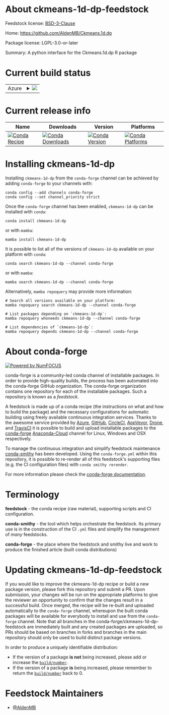 About ckmeans-1d-dp-feedstock
=============================

Feedstock license: [BSD-3-Clause](https://github.com/conda-forge/ckmeans-1d-dp-feedstock/blob/main/LICENSE.txt)

Home: https://github.com/AldenMB/Ckmeans.1d.dp

Package license: LGPL-3.0-or-later

Summary: A python interface for the Ckmeans.1d.dp R package

Current build status
====================


<table>
    
  <tr>
    <td>Azure</td>
    <td>
      <details>
        <summary>
          <a href="https://dev.azure.com/conda-forge/feedstock-builds/_build/latest?definitionId=18812&branchName=main">
            <img src="https://dev.azure.com/conda-forge/feedstock-builds/_apis/build/status/ckmeans-1d-dp-feedstock?branchName=main">
          </a>
        </summary>
        <table>
          <thead><tr><th>Variant</th><th>Status</th></tr></thead>
          <tbody><tr>
              <td>linux_64_python3.10.____cpython</td>
              <td>
                <a href="https://dev.azure.com/conda-forge/feedstock-builds/_build/latest?definitionId=18812&branchName=main">
                  <img src="https://dev.azure.com/conda-forge/feedstock-builds/_apis/build/status/ckmeans-1d-dp-feedstock?branchName=main&jobName=linux&configuration=linux%20linux_64_python3.10.____cpython" alt="variant">
                </a>
              </td>
            </tr><tr>
              <td>linux_64_python3.8.____cpython</td>
              <td>
                <a href="https://dev.azure.com/conda-forge/feedstock-builds/_build/latest?definitionId=18812&branchName=main">
                  <img src="https://dev.azure.com/conda-forge/feedstock-builds/_apis/build/status/ckmeans-1d-dp-feedstock?branchName=main&jobName=linux&configuration=linux%20linux_64_python3.8.____cpython" alt="variant">
                </a>
              </td>
            </tr><tr>
              <td>linux_64_python3.9.____cpython</td>
              <td>
                <a href="https://dev.azure.com/conda-forge/feedstock-builds/_build/latest?definitionId=18812&branchName=main">
                  <img src="https://dev.azure.com/conda-forge/feedstock-builds/_apis/build/status/ckmeans-1d-dp-feedstock?branchName=main&jobName=linux&configuration=linux%20linux_64_python3.9.____cpython" alt="variant">
                </a>
              </td>
            </tr><tr>
              <td>osx_64_python3.10.____cpython</td>
              <td>
                <a href="https://dev.azure.com/conda-forge/feedstock-builds/_build/latest?definitionId=18812&branchName=main">
                  <img src="https://dev.azure.com/conda-forge/feedstock-builds/_apis/build/status/ckmeans-1d-dp-feedstock?branchName=main&jobName=osx&configuration=osx%20osx_64_python3.10.____cpython" alt="variant">
                </a>
              </td>
            </tr><tr>
              <td>osx_64_python3.8.____cpython</td>
              <td>
                <a href="https://dev.azure.com/conda-forge/feedstock-builds/_build/latest?definitionId=18812&branchName=main">
                  <img src="https://dev.azure.com/conda-forge/feedstock-builds/_apis/build/status/ckmeans-1d-dp-feedstock?branchName=main&jobName=osx&configuration=osx%20osx_64_python3.8.____cpython" alt="variant">
                </a>
              </td>
            </tr><tr>
              <td>osx_64_python3.9.____cpython</td>
              <td>
                <a href="https://dev.azure.com/conda-forge/feedstock-builds/_build/latest?definitionId=18812&branchName=main">
                  <img src="https://dev.azure.com/conda-forge/feedstock-builds/_apis/build/status/ckmeans-1d-dp-feedstock?branchName=main&jobName=osx&configuration=osx%20osx_64_python3.9.____cpython" alt="variant">
                </a>
              </td>
            </tr><tr>
              <td>win_64_python3.10.____cpython</td>
              <td>
                <a href="https://dev.azure.com/conda-forge/feedstock-builds/_build/latest?definitionId=18812&branchName=main">
                  <img src="https://dev.azure.com/conda-forge/feedstock-builds/_apis/build/status/ckmeans-1d-dp-feedstock?branchName=main&jobName=win&configuration=win%20win_64_python3.10.____cpython" alt="variant">
                </a>
              </td>
            </tr><tr>
              <td>win_64_python3.8.____cpython</td>
              <td>
                <a href="https://dev.azure.com/conda-forge/feedstock-builds/_build/latest?definitionId=18812&branchName=main">
                  <img src="https://dev.azure.com/conda-forge/feedstock-builds/_apis/build/status/ckmeans-1d-dp-feedstock?branchName=main&jobName=win&configuration=win%20win_64_python3.8.____cpython" alt="variant">
                </a>
              </td>
            </tr><tr>
              <td>win_64_python3.9.____cpython</td>
              <td>
                <a href="https://dev.azure.com/conda-forge/feedstock-builds/_build/latest?definitionId=18812&branchName=main">
                  <img src="https://dev.azure.com/conda-forge/feedstock-builds/_apis/build/status/ckmeans-1d-dp-feedstock?branchName=main&jobName=win&configuration=win%20win_64_python3.9.____cpython" alt="variant">
                </a>
              </td>
            </tr>
          </tbody>
        </table>
      </details>
    </td>
  </tr>
</table>

Current release info
====================

| Name | Downloads | Version | Platforms |
| --- | --- | --- | --- |
| [![Conda Recipe](https://img.shields.io/badge/recipe-ckmeans--1d--dp-green.svg)](https://anaconda.org/conda-forge/ckmeans-1d-dp) | [![Conda Downloads](https://img.shields.io/conda/dn/conda-forge/ckmeans-1d-dp.svg)](https://anaconda.org/conda-forge/ckmeans-1d-dp) | [![Conda Version](https://img.shields.io/conda/vn/conda-forge/ckmeans-1d-dp.svg)](https://anaconda.org/conda-forge/ckmeans-1d-dp) | [![Conda Platforms](https://img.shields.io/conda/pn/conda-forge/ckmeans-1d-dp.svg)](https://anaconda.org/conda-forge/ckmeans-1d-dp) |

Installing ckmeans-1d-dp
========================

Installing `ckmeans-1d-dp` from the `conda-forge` channel can be achieved by adding `conda-forge` to your channels with:

```
conda config --add channels conda-forge
conda config --set channel_priority strict
```

Once the `conda-forge` channel has been enabled, `ckmeans-1d-dp` can be installed with `conda`:

```
conda install ckmeans-1d-dp
```

or with `mamba`:

```
mamba install ckmeans-1d-dp
```

It is possible to list all of the versions of `ckmeans-1d-dp` available on your platform with `conda`:

```
conda search ckmeans-1d-dp --channel conda-forge
```

or with `mamba`:

```
mamba search ckmeans-1d-dp --channel conda-forge
```

Alternatively, `mamba repoquery` may provide more information:

```
# Search all versions available on your platform:
mamba repoquery search ckmeans-1d-dp --channel conda-forge

# List packages depending on `ckmeans-1d-dp`:
mamba repoquery whoneeds ckmeans-1d-dp --channel conda-forge

# List dependencies of `ckmeans-1d-dp`:
mamba repoquery depends ckmeans-1d-dp --channel conda-forge
```


About conda-forge
=================

[![Powered by
NumFOCUS](https://img.shields.io/badge/powered%20by-NumFOCUS-orange.svg?style=flat&colorA=E1523D&colorB=007D8A)](https://numfocus.org)

conda-forge is a community-led conda channel of installable packages.
In order to provide high-quality builds, the process has been automated into the
conda-forge GitHub organization. The conda-forge organization contains one repository
for each of the installable packages. Such a repository is known as a *feedstock*.

A feedstock is made up of a conda recipe (the instructions on what and how to build
the package) and the necessary configurations for automatic building using freely
available continuous integration services. Thanks to the awesome service provided by
[Azure](https://azure.microsoft.com/en-us/services/devops/), [GitHub](https://github.com/),
[CircleCI](https://circleci.com/), [AppVeyor](https://www.appveyor.com/),
[Drone](https://cloud.drone.io/welcome), and [TravisCI](https://travis-ci.com/)
it is possible to build and upload installable packages to the
[conda-forge](https://anaconda.org/conda-forge) [Anaconda-Cloud](https://anaconda.org/)
channel for Linux, Windows and OSX respectively.

To manage the continuous integration and simplify feedstock maintenance
[conda-smithy](https://github.com/conda-forge/conda-smithy) has been developed.
Using the ``conda-forge.yml`` within this repository, it is possible to re-render all of
this feedstock's supporting files (e.g. the CI configuration files) with ``conda smithy rerender``.

For more information please check the [conda-forge documentation](https://conda-forge.org/docs/).

Terminology
===========

**feedstock** - the conda recipe (raw material), supporting scripts and CI configuration.

**conda-smithy** - the tool which helps orchestrate the feedstock.
                   Its primary use is in the construction of the CI ``.yml`` files
                   and simplify the management of *many* feedstocks.

**conda-forge** - the place where the feedstock and smithy live and work to
                  produce the finished article (built conda distributions)


Updating ckmeans-1d-dp-feedstock
================================

If you would like to improve the ckmeans-1d-dp recipe or build a new
package version, please fork this repository and submit a PR. Upon submission,
your changes will be run on the appropriate platforms to give the reviewer an
opportunity to confirm that the changes result in a successful build. Once
merged, the recipe will be re-built and uploaded automatically to the
`conda-forge` channel, whereupon the built conda packages will be available for
everybody to install and use from the `conda-forge` channel.
Note that all branches in the conda-forge/ckmeans-1d-dp-feedstock are
immediately built and any created packages are uploaded, so PRs should be based
on branches in forks and branches in the main repository should only be used to
build distinct package versions.

In order to produce a uniquely identifiable distribution:
 * If the version of a package **is not** being increased, please add or increase
   the [``build/number``](https://docs.conda.io/projects/conda-build/en/latest/resources/define-metadata.html#build-number-and-string).
 * If the version of a package **is** being increased, please remember to return
   the [``build/number``](https://docs.conda.io/projects/conda-build/en/latest/resources/define-metadata.html#build-number-and-string)
   back to 0.

Feedstock Maintainers
=====================

* [@AldenMB](https://github.com/AldenMB/)

